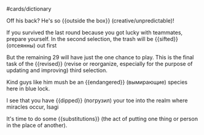 #cards/dictionary 

Off his back?  He's so {{outside the box}} (creative/unpredictable)!

If you survived the last round because you got lucky with teammates, prepare yourself. In the second selection, the trash will be {{sifted}} (отсеянны) out first 

But the remaining 29 will have just the one chance to play. This is the final task of the {{revised}} (revise or reorganize, especially for the purpose of updating and improving) third selection. <!--SR:!2024-01-21,4,250-->

Kind guys like him mush be an {{endangered}} (вымирающие) species here in blue lock. <!--SR:!2024-01-29,14,250-->

I see that you have {{dipped}} (погрузил) your toe into the realm where miracles occur, Isagi <!--SR:!2024-01-24,4,270-->

It's time to do some {{substitutions}} (the act of putting one thing or person in the place of another). <!--SR:!2024-01-22,8,250-->
